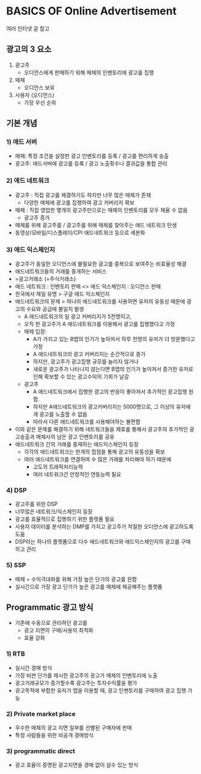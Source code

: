 # BASICS OF Online Advertisement
여러 인터넷 글 참고 

## 광고의 3 요소
1) 광고주
	- 오디언스에게 판매하기 위해 매체의 인벤토리에 광고를 집행
2) 매체
	- 오디언스 보유
3) 사용자 (오디언스)
	- 가장 우선 순위

## 기본 개념 

### 1) 애드 서버

- 매체: 특정 조건을 설정한 광고 인벤토리를 등록 / 광고를 편리하게 송출
- 광고주: 애드서버에 광고를 등록 / 광고 노출횟수나 결과값을 통합 관리

### 2) 애드 네트워크

- 광고주 : 직접 광고를 체결하기도 하지만 너무 많은 매체가 존재
	- 다양한 매체에 광고를 집행하여 광고 커버리지 확보
- 매체 : 직접 영업한 몇개의 광고주만으로는 매체의 인벤토리를 모두 채울 수 없음
	- 광고주 증가
- 매체를 위해 광고주를 / 광고주를 위해 매체를 찾아주는 애드 네트워크 탄생
- 동영상/모바일/디스플레이/CPI 애드네트워크 등으로 세분화

### 3) 애드 익스체인지

- 광고주가 동일한 오디언스에 불필요한 광고를 중복으로 보여주는 비효율성 해결
- 애드네트워크들의 거래를 중개하는 서비스
- =광고거래소 (=주식거래소)
- 애드 네트워크 : 인벤토리 판매 <> 애드 익스체인지 : 오디언스 판매
- 한국에서 제일 유명 > 구글 애드 익스체인지
- 애드네트워크의 문제 > 하나의 애드네트워크를 사용하면 유저의 유동성 때문에 광고의 수요와 공급에 불일치 발생
	- A 애드네트워크의 일 광고 커버리지가 5천명이고,
	- 오직 한 광고주가 A 애드네트워크를 이용해서 광고를 집행했다고 가정
	- 매체 입장:
		- A가 가지고 있는 B앱의 인기가 높아져서 하루 천명의 유저가 더 방문했다고 가정
		- A 애드네트워크의 광고 커버리지는 순간적으로 증가
		- 하지만, 광고주가 광고집행 규모를 늘리지 않거나
		- 새로운 광고주가 나타나지 않는다면 B앱의 인기가 높아져서 증가한 유저로 인해 확보할 수 있는 광고수익의 기회가 날감
	- 광고주
		- A 애드네트워크에서 집행한 광고의 반응이 좋아져서 추가적인 광고집행 원함.
		- 하지만 A애드네트워크의 광고커버리지는 5000명으로, 그 이상의 유저에게 광고를 노출할 수 없음
		- 따라서 다른 애드네트워크를 사용해야하는 불편함
- 이와 같은 문제를 해결하기 위해 네트워크들을 제휴를 통해서 광고주의 추가적인 광고송출과 매체사의 남은 광고 인벤토리를 공유
- 애드네트워크 간의 거래를 중재하는 애드익스체인지 등장
	- 각각의 애드네트워크는 한개의 접점을 통해 광고의 유동성을 확보
	- 여러 애드네트워크를 연결하여 수 많은 거래를 처리해야 하기 때문에
		- 고도의 트래픽처리능력
		- 여러 네트워크간 안정적인 연동능력 필요

### 4) DSP

- 광고주를 위한 DSP
- 너무많은 네트워크/익스체인지 등장
- 광고를 효율적으로 집행하기 위한 플랫폼 필요
- 사용자 데이터를 분석하는 DMP를 가지고 광고주가 적절한 오디언스에 광고하도록 도움
- DSP라는 하나의 플랫폼으로 다수 애드네트워크와 애드익스체인지의 광고를 구매하고 관리

### 5) SSP

- 매체 = 수익극대화를 위해 가장 높은 단가의 광고를 원함
- 실시간으로 가장 광고 단가가 높은 광고를 매체에 제공해주는 플랫폼
 

## Programmatic 광고 방식

- 기존에 수동으로 관리하던 광고를 
	- 광고 지면의 구매/사용의 최적화
	- 효율 강화

### 1) RTB

- 실시간 경매 방식
- 가장 비싼 단가를 제시한 광고주의 광고가 매체의 인벤토리에 노출
- 광고거래규모가 증가할수록 광고주는 투자수익률을 평가
- 광고목적에 부합한 유저가 앱을 이용할 때, 광고 인벤토리를 구매하여 광고 집행 가능

### 2) Private market place

- 우수한 매체의 광고 지면 일부를 선별된 구매자에 판매
- 특정 사람들을 위한 비공개 경매방식

### 3) programmatic direct

- 광고 효율이 증명된 광고지면을 경매 없이 살수 있는 방식
